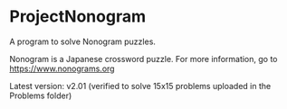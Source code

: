 # ProjectNonogram
A program to solve Nonogram puzzles.

Nonogram is a Japanese crossword puzzle. For more information, go to https://www.nonograms.org

Latest version: v2.01 (verified to solve 15x15 problems uploaded in the Problems folder)
